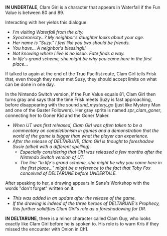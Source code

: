 **IN UNDERTALE**, Clam Girl is a character that appears in Waterfall if the <a onclick="loadFile('Fun Events.md')">Fun Value</a> is between 80 and 89.

Interacting with her yields this dialogue:
- *I'm visiting Waterfall from the city.*
- *Synchronicity...? My neighbor's daughter looks about your age.*
- *Her name is "Suzy." I feel like you two should be friends.*
- *You have... A neighbor's blessing!!!*
- *Not knowing where I live is no issue. Fate finds a way.*
- *In life's grand scheme, she might be why you came here in the first place...*

If talked to again at the end of the True Pacifist route, Clam Girl tells Frisk that, even though they never met Suzy, they should accept limits on what can be done in one day.

In the Nintendo Switch version, if the <a onclick="loadFile('Fun Events.md')">Fun Value</a> equals 81, Clam Girl then turns gray and says that the time Frisk meets Suzy is fast approaching, before disappearing with the sound *snd_mystery_go* (just like <a onclick="loadFile('Mystery Man.md')">Mystery Man</a> and one of the <a onclick="loadFile('Gaster Followers.md')">Gaster Followers</a>). Her gray sprite is named *spr_clam_goner*, connecting her to Goner Kid and the <a onclick="loadFile('Goner Maker.md')">Goner Maker</a>.
- _When UT was first released, Clam Girl was often taken to be a commentary on completionism in games and a demonstration that the world of the game is bigger than what the player can experience._
- _After the release of DELTARUNE, Clam Girl is thought to foreshadow <a onclick="loadFile('Susie.md')">Susie</a> (albeit with a different spelling)._
    - _Especially considering that Ch1 was released a few months after the Nintendo Switch version of UT._
    - _The line "In life's grand scheme, she might be why you came here in the first place..." might be a reference to the fact that Toby Fox conceived of DELTARUNE before UNDERTALE._

After speaking to her, a drawing appears in <a onclick="loadFile('Sans\' Workshop.md')">Sans's Workshop</a> with the words <a onclick="loadFile('don\'t forget.md')">"don't forget"</a> written on it.
- _This was added in an update after the release of the game._
- _If the drawing is indeed of the three heroes of DELTARUNE's <a onclick="loadFile('Prophecy.md')">Prophecy</a>, this further solidifies Clam Girl's role as a foreshadowing for DR._

**IN DELTARUNE**, there is a minor character called Clam Guy, who looks exactly like Clam Girl before he is spoken to. His role is to warn <a onclick="loadFile('Kris.md')">Kris</a> if they missed the encounter with <a onclick="loadFile('Onion.md')">Onion</a> in Ch1.

